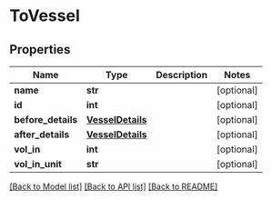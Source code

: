 # ToVessel

## Properties
Name | Type | Description | Notes
------------ | ------------- | ------------- | -------------
**name** | **str** |  | [optional] 
**id** | **int** |  | [optional] 
**before_details** | [**VesselDetails**](VesselDetails.md) |  | [optional] 
**after_details** | [**VesselDetails**](VesselDetails.md) |  | [optional] 
**vol_in** | **int** |  | [optional] 
**vol_in_unit** | **str** |  | [optional] 

[[Back to Model list]](../README.md#documentation-for-models) [[Back to API list]](../README.md#documentation-for-api-endpoints) [[Back to README]](../README.md)

